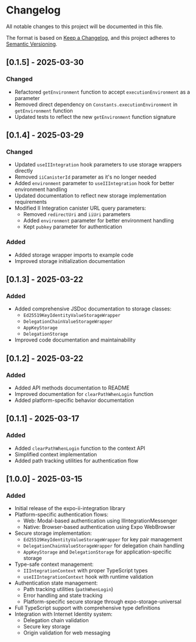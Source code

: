 # Changelog

All notable changes to this project will be documented in this file.

The format is based on [Keep a Changelog](https://keepachangelog.com/en/1.0.0/),
and this project adheres to [Semantic Versioning](https://semver.org/spec/v2.0.0.html).

## [0.1.5] - 2025-03-30

### Changed

- Refactored `getEnvironment` function to accept `executionEnvironment` as a parameter
- Removed direct dependency on `Constants.executionEnvironment` in `getEnvironment` function
- Updated tests to reflect the new `getEnvironment` function signature

## [0.1.4] - 2025-03-29

### Changed

- Updated `useIIIntegration` hook parameters to use storage wrappers directly
- Removed `iiCanisterId` parameter as it's no longer needed
- Added `environment` parameter to `useIIIntegration` hook for better environment handling
- Updated documentation to reflect new storage implementation requirements
- Modified II Integration canister URL query parameters:
  - Removed `redirectUri` and `iiUri` parameters
  - Added `environment` parameter for better environment handling
  - Kept `pubkey` parameter for authentication

### Added

- Added storage wrapper imports to example code
- Improved storage initialization documentation

## [0.1.3] - 2025-03-22

### Added

- Added comprehensive JSDoc documentation to storage classes:
  - `Ed25519KeyIdentityValueStorageWrapper`
  - `DelegationChainValueStorageWrapper`
  - `AppKeyStorage`
  - `DelegationStorage`
- Improved code documentation and maintainability

## [0.1.2] - 2025-03-22

### Added

- Added API methods documentation to README
- Improved documentation for `clearPathWhenLogin` function
- Added platform-specific behavior documentation

## [0.1.1] - 2025-03-17

### Added

- Added `clearPathWhenLogin` function to the context API
- Simplified context implementation
- Added path tracking utilities for authentication flow

## [1.0.0] - 2025-03-15

### Added

- Initial release of the expo-ii-integration library
- Platform-specific authentication flows:
  - Web: Modal-based authentication using IIIntegrationMessenger
  - Native: Browser-based authentication using Expo WebBrowser
- Secure storage implementation:
  - `Ed25519KeyIdentityValueStorageWrapper` for key pair management
  - `DelegationChainValueStorageWrapper` for delegation chain handling
  - `AppKeyStorage` and `DelegationStorage` for application-specific storage
- Type-safe context management:
  - `IIIntegrationContext` with proper TypeScript types
  - `useIIIntegrationContext` hook with runtime validation
- Authentication state management:
  - Path tracking utilities (`pathWhenLogin`)
  - Error handling and state tracking
  - Platform-specific secure storage through expo-storage-universal
- Full TypeScript support with comprehensive type definitions
- Integration with Internet Identity system:
  - Delegation chain validation
  - Secure key storage
  - Origin validation for web messaging
